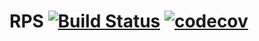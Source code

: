 # RPS [![Build Status](https://travis-ci.org/LBorowy/RockPaperScissors.svg?branch=master)](https://travis-ci.org/LBorowy/RockPaperScissors) [![codecov](https://codecov.io/gh/LBorowy/RockPaperScissors/branch/master/graph/badge.svg)](https://codecov.io/gh/LBorowy/RockPaperScissors)

